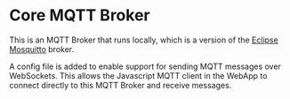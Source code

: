 # Core MQTT Broker

This is an MQTT Broker that runs locally, which is a version of the [Eclipse Mosquitto](https://hub.docker.com/_/eclipse-mosquitto) broker.

A config file is added to enable support for sending MQTT messages over WebSockets. This allows the Javascript MQTT client in the WebApp to connect directly to this MQTT Broker and receive messages.